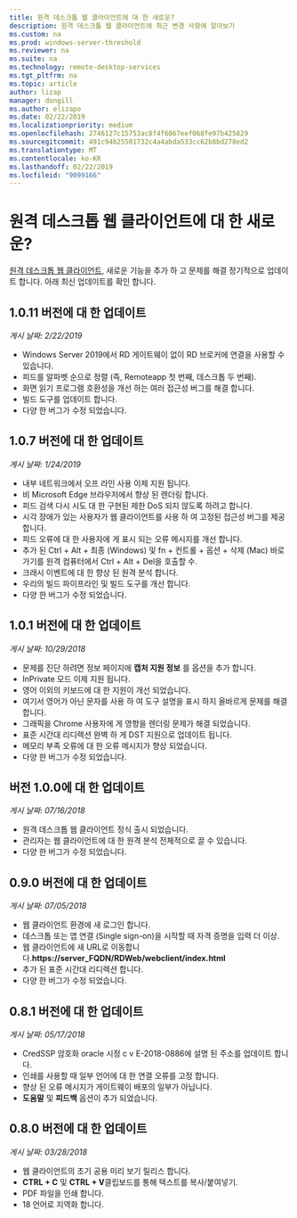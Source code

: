 ```yaml
---
title: 원격 데스크톱 웹 클라이언트에 대 한 새로운?
description: 원격 데스크톱 웹 클라이언트에 최근 변경 사항에 알아보기
ms.custom: na
ms.prod: windows-server-threshold
ms.reviewer: na
ms.suite: na
ms.technology: remote-desktop-services
ms.tgt_pltfrm: na
ms.topic: article
author: lizap
manager: dongill
ms.author: elizapo
ms.date: 02/22/2019
ms.localizationpriority: medium
ms.openlocfilehash: 2746127c15753ac8f4f6067eef068fe97b425829
ms.sourcegitcommit: 491c94b25501732c4a4abda533cc62b8bd278ed2
ms.translationtype: MT
ms.contentlocale: ko-KR
ms.lasthandoff: 02/22/2019
ms.locfileid: "9099166"
---
```

# 원격 데스크톱 웹 클라이언트에 대 한 새로운?

[원격 데스크톱 웹 클라이언트](remote-desktop-web-client.md), 새로운 기능을 추가 하 고 문제를 해결 정기적으로 업데이트 합니다. 아래 최신 업데이트를 확인 합니다.

## 1.0.11 버전에 대 한 업데이트
*게시 날짜: 2/22/2019*

- Windows Server 2019에서 RD 게이트웨이 없이 RD 브로커에 연결을 사용할 수 있습니다.
- 피드를 알파벳 순으로 정렬 (즉, Remoteapp 첫 번째, 데스크톱 두 번째).
- 화면 읽기 프로그램 호환성을 개선 하는 여러 접근성 버그를 해결 합니다.
- 빌드 도구를 업데이트 합니다.
- 다양 한 버그가 수정 되었습니다.

## 1.0.7 버전에 대 한 업데이트
*게시 날짜: 1/24/2019*

- 내부 네트워크에서 오프 라인 사용 이제 지원 됩니다.
- 비 Microsoft Edge 브라우저에서 향상 된 렌더링 합니다.
- 피드 검색 다시 시도 대 한 구현된 제한 DoS 되지 않도록 하려고 합니다.
- 시각 장애가 있는 사용자가 웹 클라이언트를 사용 하 여 고정된 접근성 버그를 제공 합니다.
- 피드 오류에 대 한 사용자에 게 표시 되는 오류 메시지를 개선 합니다.
- 추가 된 Ctrl + Alt + 최종 (Windows) 및 fn + 컨트롤 + 옵션 + 삭제 (Mac) 바로 가기를 원격 컴퓨터에서 Ctrl + Alt + Del을 호출할 수.
- 크래시 이벤트에 대 한 향상 된 원격 분석 합니다. 
- 우리의 빌드 파이프라인 및 빌드 도구를 개선 합니다.
- 다양 한 버그가 수정 되었습니다.

## 1.0.1 버전에 대 한 업데이트
*게시 날짜: 10/29/2018*

- 문제를 진단 하려면 정보 페이지에 **캡처 지원 정보** 를 옵션을 추가 합니다.
- InPrivate 모드 이제 지원 됩니다.
- 영어 이외의 키보드에 대 한 지원이 개선 되었습니다.
- 여기서 영어가 아닌 문자를 사용 하 여 도구 설명을 표시 하지 올바르게 문제를 해결 합니다.
- 그래픽을 Chrome 사용자에 게 영향을 렌더링 문제가 해결 되었습니다.
- 표준 시간대 리디렉션 완벽 하 게 DST 지원으로 업데이트 됩니다.
- 메모리 부족 오류에 대 한 오류 메시지가 향상 되었습니다.
- 다양 한 버그가 수정 되었습니다.

## 버전 1.0.0에 대 한 업데이트
*게시 날짜: 07/16/2018*

- 원격 데스크톱 웹 클라이언트 정식 출시 되었습니다.
- 관리자는 웹 클라이언트에 대 한 원격 분석 전체적으로 끌 수 있습니다.
- 다양 한 버그가 수정 되었습니다.

## 0.9.0 버전에 대 한 업데이트
*게시 날짜: 07/05/2018*

- 웹 클라이언트 환경에 새 로그인 합니다.
- 데스크톱 또는 앱 연결 (Single sign-on)을 시작할 때 자격 증명을 입력 더 이상.
- 웹 클라이언트에 새 URL로 이동합니다.**https://server_FQDN/RDWeb/webclient/index.html**
- 추가 된 표준 시간대 리디렉션 합니다.
- 다양 한 버그가 수정 되었습니다.

## 0.8.1 버전에 대 한 업데이트
*게시 날짜: 05/17/2018*

- CredSSP 암호화 oracle 시정 c v E-2018-0886에 설명 된 주소를 업데이트 합니다.
- 인쇄를 사용할 때 일부 언어에 대 한 연결 오류를 고정 합니다.
- 향상 된 오류 메시지가 게이트웨이 배포의 일부가 아닙니다.
- **도움말** 및 **피드백** 옵션이 추가 되었습니다.

## 0.8.0 버전에 대 한 업데이트
*게시 날짜: 03/28/2018*

- 웹 클라이언트의 초기 공용 미리 보기 릴리스 합니다.
- **CTRL + C** 및 **CTRL + V**클립보드를 통해 텍스트를 복사/붙여넣기.
- PDF 파일을 인쇄 합니다.
- 18 언어로 지역화 합니다.
 
